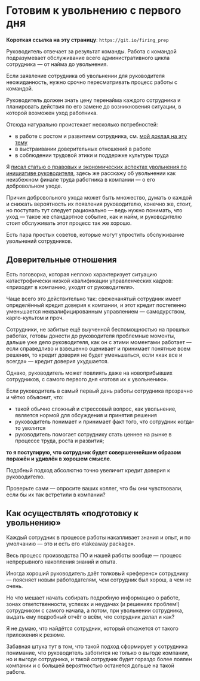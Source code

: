# Готовим к увольнению с первого дня

**Короткая ссылка на эту страницу**: `https://git.io/firing_prep`

Руководитель отвечает за результат команды. Работа с командой подразумевает обслуживание всего административного цикла сотрудника — от найма до увольнения.

Если заявление сотрудника об увольнении для руководителя неожиданность, нужно срочно пересматривать процесс работы с командой.

Руководитель должен знать цену перенайма каждого сотрудника и планировать действия по его замене до возникновения ситуации, в которой возможен уход работника.

Отсюда натурально проистекает несколько потребностей:
- в работе с ростом и развитием сотрудника, см. [мой доклад на эту тему](https://www.youtube.com/watch?v=nai9K0tFCcw)
- в выстраивании доверительных отношений в работе
- в соблюдении трудовой этики и поддержке культуры труда

Я [писал статью о правовых и экономических аспектах увольнения по инициативе руководителя](firing_law.md), здесь же расскажу об увольнении как неизбежном финале труда работника в компании — о его добровольном уходе.

Причин добровольного ухода может быть множество, думать о каждой и снижать вероятность их появления руководителю, конечно же, стоит, но поступать тут следует рационально — ведь нужно понимать, что уход — такое же стандартное событие, как и найм, и руководителю стоит обслуживать этот процесс так же хорошо.

Есть пара простых советов, которые могут упростить обслуживание увольнений сотрудников.

## Доверительные отношения

Есть поговорка, которая неплохо характеризует ситуацию катастрофически низкой квалификации управленческих кадров: «приходят в компанию, уходят от руководителя».

Чаще всего это действительно так: свеженанятый сотрудник имеет определённый кредит доверия к компании, и этот кредит постепенно уменьшается неквалифицированным управлением — самодурством, карго-культом и проч.

Сотрудники, не забитые ещё выученной беспомощностью на прошлых работах, готовы донести до руководителя проблемные моменты, дальше уже дело руководителя, как он с этими моментами работает — если справедливо и взвешенно оценивает и принимает понятные всем решения, то кредит доверия не будет уменьшаться, если «как все и всегда» — кредит доверия ухудшается.

Однако, руководитель может повлиять даже на новоприбывших сотрудников, с самого первого дня «готовя их к увольнению».

Если руководитель в самый первый день работы сотрудника прозрачно и чётко объяснит, что:
- такой обычно сложный и стрессовый вопрос, как увольнение, является нормой для обсуждения и принятия решения
- руководитель понимает и принимает факт того, что сотрудник когда-то уволится
- руководитель помогает сотруднику стать ценнее на рынке в процессе труда, роста и развития;

**то я постулирую, что сотрудник будет совершеннейшим образом поражён и удивлён в хорошем смысле**.

Подобный подход абсолютно точно увеличит кредит доверия к руководителю.

Проверьте сами — опросите ваших коллег, что бы они чувствовали, если бы их так встретили в компании?

## Как осуществлять «подготовку к увольнению»

Каждый сотрудник в процессе работы накапливает знания и опыт, и по умолчанию — это и есть его «takeaway package».

Весь процесс производства ПО и нашей работы вообще — процесс непрерывного накопления знаний и опыта.

Иногда хороший руководитель даёт толковый «референс» сотруднику — поясняет новым работодателям, чем сотрудник был хорош, а чем не очень.

Но что мешает начать собирать подробную информацию о работе, зонах ответственности, успехах и неудачах (и решениях проблем!) сотрудником с самого начала, а потом, при увольнении сотрудника, выдать ему подробный отчёт о всём, что сотрудник делал и как?

Я не думаю, что найдётся сотрудник, который откажется от такого приложения к резюме.

Забавная штука тут в том, что такой подход сформирует у сотрудника понимание, что руководитель заботится не только о выгоде компании, но и выгоде сотрудника, и такой сотрудник будет гораздо более лоялен компании и с большей вероятностью останется дольше на такой работе.


